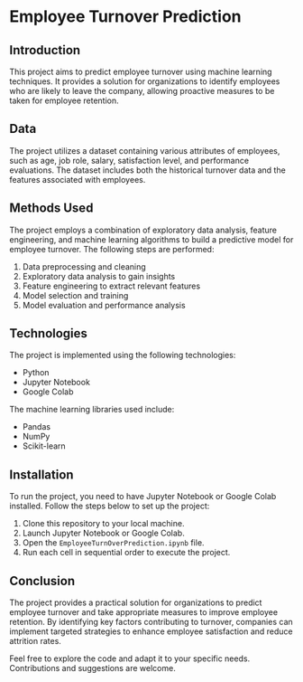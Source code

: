 # Employee Turnover Prediction

## Introduction
This project aims to predict employee turnover using machine learning techniques. It provides a solution for organizations to identify employees who are likely to leave the company, allowing proactive measures to be taken for employee retention.

## Data
The project utilizes a dataset containing various attributes of employees, such as age, job role, salary, satisfaction level, and performance evaluations. The dataset includes both the historical turnover data and the features associated with employees.

## Methods Used
The project employs a combination of exploratory data analysis, feature engineering, and machine learning algorithms to build a predictive model for employee turnover. The following steps are performed:

1. Data preprocessing and cleaning
2. Exploratory data analysis to gain insights
3. Feature engineering to extract relevant features
4. Model selection and training
5. Model evaluation and performance analysis

## Technologies
The project is implemented using the following technologies:

- Python
- Jupyter Notebook
- Google Colab

The machine learning libraries used include:

- Pandas
- NumPy
- Scikit-learn

## Installation
To run the project, you need to have Jupyter Notebook or Google Colab installed. Follow the steps below to set up the project:

1. Clone this repository to your local machine.
2. Launch Jupyter Notebook or Google Colab.
3. Open the `EmployeeTurnOverPrediction.ipynb` file.
4. Run each cell in sequential order to execute the project.

## Conclusion
The project provides a practical solution for organizations to predict employee turnover and take appropriate measures to improve employee retention. By identifying key factors contributing to turnover, companies can implement targeted strategies to enhance employee satisfaction and reduce attrition rates.

Feel free to explore the code and adapt it to your specific needs. Contributions and suggestions are welcome.
